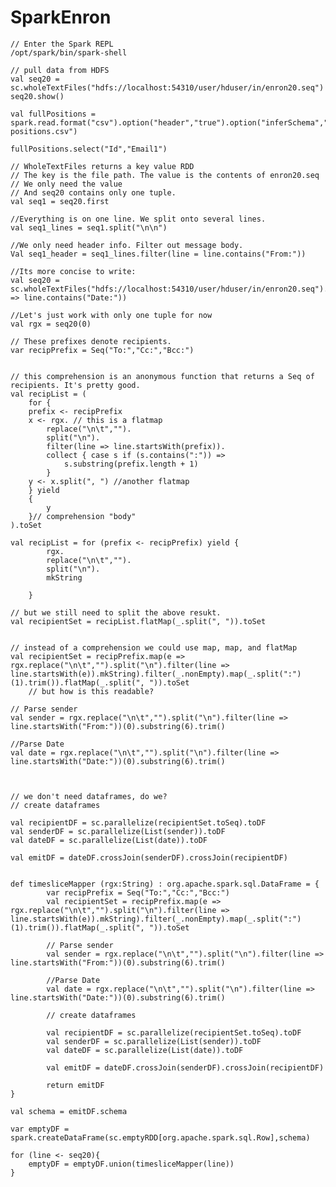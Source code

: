 # SparkEnron


	// Enter the Spark REPL
	/opt/spark/bin/spark-shell 

	// pull data from HDFS
	val seq20 = sc.wholeTextFiles("hdfs://localhost:54310/user/hduser/in/enron20.seq") 
	seq20.show()  
	
	val fullPositions = spark.read.format("csv").option("header","true").option("inferSchema","true").load("hdfs://localhost:54310/user/hduser/in/full-positions.csv")

	fullPositions.select("Id","Email1")
		
	// WholeTextFiles returns a key value RDD 
	// The key is the file path. The value is the contents of enron20.seq 
	// We only need the value 
	// And seq20 contains only one tuple. 
	val seq1 = seq20.first  

	//Everything is on one line. We split onto several lines.
	val seq1_lines = seq1.split("\n\n") 

	//We only need header info. Filter out message body.
	Val seq1_header = seq1_lines.filter(line = line.contains("From:")) 

	//Its more concise to write:
	val seq20 = sc.wholeTextFiles("hdfs://localhost:54310/user/hduser/in/enron20.seq").first._2.split("\n\n").filter(line => line.contains("Date:")) 

	//Let's just work with only one tuple for now  
	val rgx = seq20(0) 

	// These prefixes denote recipients.
	var recipPrefix = Seq("To:","Cc:","Bcc:") 
	 
	 
	// this comprehension is an anonymous function that returns a Seq of recipients. It's pretty good.
	val recipList = (
		for {
		prefix <- recipPrefix
		x <- rgx. // this is a flatmap
			replace("\n\t","").
			split("\n").
			filter(line => line.startsWith(prefix)).
			collect { case s if (s.contains(":")) =>
				s.substring(prefix.length + 1)
			}
		y <- x.split(", ") //another flatmap
		} yield 
		{
			y
		}// comprehension "body"	
	).toSet

	val recipList = for (prefix <- recipPrefix) yield {
			rgx.
			replace("\n\t","").
			split("\n").
			mkString
		
		}     		
		
	// but we still need to split the above resukt.
	val recipientSet = recipList.flatMap(_.split(", ")).toSet

	
	// instead of a comprehension we could use map, map, and flatMap	
	val recipientSet = recipPrefix.map(e => rgx.replace("\n\t","").split("\n").filter(line => line.startsWith(e)).mkString).filter(_.nonEmpty).map(_.split(":")(1).trim()).flatMap(_.split(", ")).toSet
		// but how is this readable?
	
	// Parse sender
	val sender = rgx.replace("\n\t","").split("\n").filter(line => line.startsWith("From:"))(0).substring(6).trim()

	//Parse Date
	val date = rgx.replace("\n\t","").split("\n").filter(line => line.startsWith("Date:"))(0).substring(6).trim()
	
	
	
	// we don't need dataframes, do we?
	// create dataframes
	
	val recipientDF = sc.parallelize(recipientSet.toSeq).toDF
	val senderDF = sc.parallelize(List(sender)).toDF
	val dateDF = sc.parallelize(List(date)).toDF
	
	val emitDF = dateDF.crossJoin(senderDF).crossJoin(recipientDF)
	
	
	def timesliceMapper (rgx:String) : org.apache.spark.sql.DataFrame = {
			var recipPrefix = Seq("To:","Cc:","Bcc:")
			val recipientSet = recipPrefix.map(e => rgx.replace("\n\t","").split("\n").filter(line => line.startsWith(e)).mkString).filter(_.nonEmpty).map(_.split(":")(1).trim()).flatMap(_.split(", ")).toSet
			
			// Parse sender
			val sender = rgx.replace("\n\t","").split("\n").filter(line => line.startsWith("From:"))(0).substring(6).trim()

			//Parse Date
			val date = rgx.replace("\n\t","").split("\n").filter(line => line.startsWith("Date:"))(0).substring(6).trim()
			
			// create dataframes
			
			val recipientDF = sc.parallelize(recipientSet.toSeq).toDF
			val senderDF = sc.parallelize(List(sender)).toDF
			val dateDF = sc.parallelize(List(date)).toDF
			
			val emitDF = dateDF.crossJoin(senderDF).crossJoin(recipientDF)
			
			return emitDF		
	}
	
	val schema = emitDF.schema
	
	var emptyDF = spark.createDataFrame(sc.emptyRDD[org.apache.spark.sql.Row],schema)
	
	for (line <- seq20){
		emptyDF = emptyDF.union(timesliceMapper(line))	
	}
	
	
